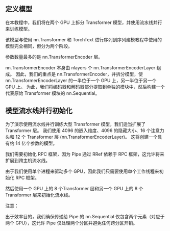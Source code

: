 




## 定义模型

在本教程中，我们将在两个 GPU 上拆分 Transformer 模型，并使用流水线并行来训练模型。 

该模型与使用 nn.Transformer 和 TorchText 进行序列到序列建模教程中使用的模型完全相同，但分为两个阶段。 

参数数量最多的是 nn.TransformerEncoder 层。 

nn.TransformerEncoder 本身由 nlayers 个 nn.TransformerEncoderLayer 组成。 因此，我们的重点是 nn.TransformerEncoder，并拆分模型，使 nn.TransformerEncoderLayer 的一半位于一个 GPU 上，另一半位于另一个 GPU 上。 为此，我们将编码器和解码器部分提取到单独的模块中，然后构建一个代表原始 Transformer 模块的 nn.Sequential。







## 模型流水线并行初始化

为了演示使用流水线并行训练大型 Transformer 模型，我们适当扩展了 Transformer 层。 我们使用 4096 的嵌入维度、4096 的隐藏大小、16 个注意力头和 12 个 Transformer 层 (nn.TransformerEncoderLayer)。 这将创建一个具有约 14 亿个参数的模型。

我们需要初始化 RPC 框架，因为 Pipe 通过 RRef 依赖于 RPC 框架，这允许将来扩展到跨主机流水线。 

由于我们使用单个进程来驱动多个 GPU，因此我们只需要使用单个工作线程来初始化 RPC 框架。

然后使用一个 GPU 上的 8 个Transformer 层和另一个 GPU 上的 8 个Transformer 层来初始化流水线。


注意：

出于效率目的，我们确保传递给 Pipe 的 nn.Sequential 仅包含两个元素（对应于两个 GPU），这允许 Pipe 仅处理两个分区并避免任何跨分区开销。








